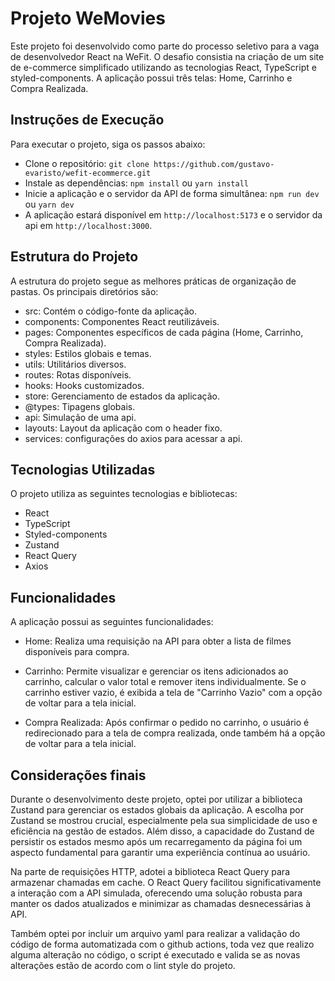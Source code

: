 # Projeto WeMovies

Este projeto foi desenvolvido como parte do processo seletivo para a vaga de desenvolvedor React na WeFit. O desafio consistia na criação de um site de e-commerce simplificado utilizando as tecnologias React, TypeScript e styled-components. A aplicação possui três telas: Home, Carrinho e Compra Realizada.

## Instruções de Execução

Para executar o projeto, siga os passos abaixo:

- Clone o repositório: `git clone https://github.com/gustavo-evaristo/wefit-ecommerce.git`
- Instale as dependências: `npm install` ou `yarn install`
- Inicie a aplicação e o servidor da API de forma simultânea: `npm run dev` ou `yarn dev`
- A aplicação estará disponível em `http://localhost:5173` e o servidor da api em `http://localhost:3000`.

## Estrutura do Projeto

A estrutura do projeto segue as melhores práticas de organização de pastas. Os principais diretórios são:

- src: Contém o código-fonte da aplicação.
- components: Componentes React reutilizáveis.
- pages: Componentes específicos de cada página (Home, Carrinho, Compra Realizada).
- styles: Estilos globais e temas.
- utils: Utilitários diversos.
- routes: Rotas disponíveis.
- hooks: Hooks customizados.
- store: Gerenciamento de estados da aplicação.
- @types: Tipagens globais.
- api: Simulação de uma api.
- layouts: Layout da aplicação com o header fixo.
- services: configurações do axios para acessar a api.

## Tecnologias Utilizadas

O projeto utiliza as seguintes tecnologias e bibliotecas:

- React
- TypeScript
- Styled-components
- Zustand
- React Query
- Axios

## Funcionalidades

A aplicação possui as seguintes funcionalidades:

- Home: Realiza uma requisição na API para obter a lista de filmes disponíveis para compra.

- Carrinho: Permite visualizar e gerenciar os itens adicionados ao carrinho, calcular o valor total e remover itens individualmente. Se o carrinho estiver vazio, é exibida a tela de "Carrinho Vazio" com a opção de voltar para a tela inicial.

- Compra Realizada: Após confirmar o pedido no carrinho, o usuário é redirecionado para a tela de compra realizada, onde também há a opção de voltar para a tela inicial.

## Considerações finais

Durante o desenvolvimento deste projeto, optei por utilizar a biblioteca Zustand para gerenciar os estados globais da aplicação. A escolha por Zustand se mostrou crucial, especialmente pela sua simplicidade de uso e eficiência na gestão de estados. Além disso, a capacidade do Zustand de persistir os estados mesmo após um recarregamento da página foi um aspecto fundamental para garantir uma experiência contínua ao usuário.

Na parte de requisições HTTP, adotei a biblioteca React Query para armazenar chamadas em cache. O React Query facilitou significativamente a interação com a API simulada, oferecendo uma solução robusta para manter os dados atualizados e minimizar as chamadas desnecessárias à API.

Também optei por incluir um arquivo yaml para realizar a validação do código de forma automatizada com o github actions, toda vez que realizo alguma alteração no código, o script é executado e valida se as novas alterações estão de acordo com o lint style do projeto.
